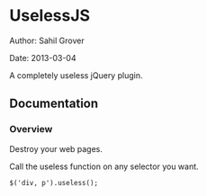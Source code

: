 UselessJS
=====

Author: Sahil Grover

Date:   2013-03-04

A completely useless jQuery plugin.

Documentation
-------------

### Overview

Destroy your web pages.

Call the useless function on any selector you want.

    $('div, p').useless();

